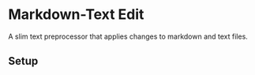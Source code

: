 # Markdown-Text Edit

A slim text preprocessor that applies changes to markdown and text files.

## Setup